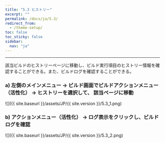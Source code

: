 ```yaml
---
title: "5.3 ヒストリー"
excerpt: ""
permalink: /docs/ja/5.3/
redirect_from:
  - /theme-setup/
toc: false
toc_sticky: false
sidebar:
  nav: "ja"
---
```


---
該当ビルドのヒストリーページに移動し、ビルド実行項目のヒストリー情報を確認することができる。また、ビルドログを確認することができる。

### a\) 左側のメインメニュー → ビルド画面でビルドアクションメニュー（活性化） → ヒストリーを選択して、 該当ページに移動
![]({{ site.baseurl }}/assets/JP/{{ site.version }}/5.3_1.png)

### b\) アクションメニュー（活性化） → ログ表示をクリックし、ビルドログを確認
![]({{ site.baseurl }}/assets/JP/{{ site.version }}/5.3_2.png)
